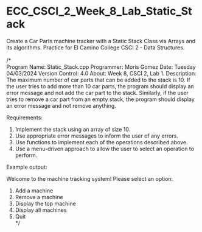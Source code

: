 # ECC_CSCI_2_Week_8_Lab_Static_Stack
Create a Car Parts machine tracker with a Static Stack Class via Arrays and its algorithms. Practice for El Camino College CSCI 2 - Data Structures.
<br>
<br>
/*
<br>
 Program Name: Static_Stack.cpp
 Programmer: Moris Gomez
 Date: Tuesday 04/03/2024
 Version Control: 4.0
 About: Week 8, CSCI 2, Lab 1.
 Description:
 The maximum number of car parts that can be added to the stack is 10. If the user tries to
 add more than 10 car parts, the program should display an error message and not add the car
 part to the stack. Similarly, if the user tries to remove a car part from an empty stack,
 the program should display an error message and not remove anything.

 Requirements:
 1. Implement the stack using an array of size 10.
 2. Use appropriate error messages to inform the user of any errors.
 3. Use functions to implement each of the operations described above.
 4. Use a menu-driven approach to allow the user to select an operation to perform.

 Example output:

 Welcome to the machine tracking system!
 Please select an option:

 1. Add a machine
 2. Remove a machine
 3. Display the top machine
 4. Display all machines
 5. Quit
<br>*/
